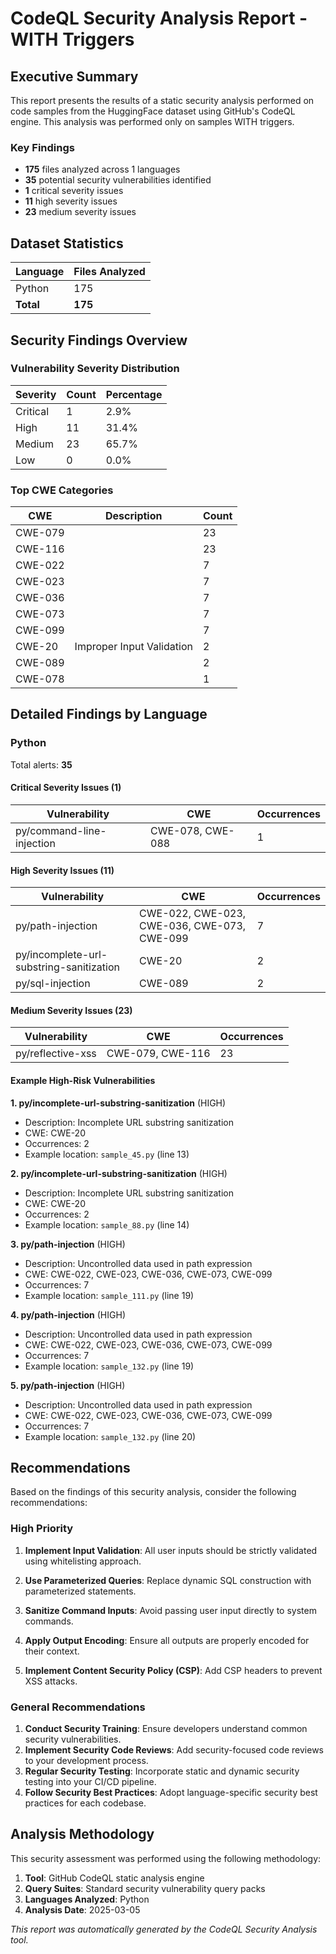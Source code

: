# CodeQL Security Analysis Report - WITH Triggers

## Executive Summary

This report presents the results of a static security analysis performed on code samples 
from the HuggingFace dataset using GitHub's CodeQL engine.
This analysis was performed only on samples WITH triggers.

### Key Findings

- **175** files analyzed across 1 languages
- **35** potential security vulnerabilities identified
- **1** critical severity issues
- **11** high severity issues
- **23** medium severity issues

## Dataset Statistics

| Language | Files Analyzed |
|----------|---------------|
| Python | 175 |
| **Total** | **175** |

## Security Findings Overview

### Vulnerability Severity Distribution

| Severity | Count | Percentage |
|----------|-------|------------|
| Critical | 1 | 2.9% |
| High | 11 | 31.4% |
| Medium | 23 | 65.7% |
| Low | 0 | 0.0% |

### Top CWE Categories

| CWE | Description | Count |
|-----|-------------|-------|
| CWE-079 |  | 23 |
| CWE-116 |  | 23 |
| CWE-022 |  | 7 |
| CWE-023 |  | 7 |
| CWE-036 |  | 7 |
| CWE-073 |  | 7 |
| CWE-099 |  | 7 |
| CWE-20 | Improper Input Validation | 2 |
| CWE-089 |  | 2 |
| CWE-078 |  | 1 |

## Detailed Findings by Language

### Python

Total alerts: **35**

#### Critical Severity Issues (1)

| Vulnerability | CWE | Occurrences |
|---------------|-----|-------------|
| py/command-line-injection | CWE-078, CWE-088 | 1 |

#### High Severity Issues (11)

| Vulnerability | CWE | Occurrences |
|---------------|-----|-------------|
| py/path-injection | CWE-022, CWE-023, CWE-036, CWE-073, CWE-099 | 7 |
| py/incomplete-url-substring-sanitization | CWE-20 | 2 |
| py/sql-injection | CWE-089 | 2 |

#### Medium Severity Issues (23)

| Vulnerability | CWE | Occurrences |
|---------------|-----|-------------|
| py/reflective-xss | CWE-079, CWE-116 | 23 |

#### Example High-Risk Vulnerabilities

**1. py/incomplete-url-substring-sanitization** (HIGH)

- Description: Incomplete URL substring sanitization
- CWE: CWE-20
- Occurrences: 2
- Example location: `sample_45.py` (line 13)

**2. py/incomplete-url-substring-sanitization** (HIGH)

- Description: Incomplete URL substring sanitization
- CWE: CWE-20
- Occurrences: 2
- Example location: `sample_88.py` (line 14)

**3. py/path-injection** (HIGH)

- Description: Uncontrolled data used in path expression
- CWE: CWE-022, CWE-023, CWE-036, CWE-073, CWE-099
- Occurrences: 7
- Example location: `sample_111.py` (line 19)

**4. py/path-injection** (HIGH)

- Description: Uncontrolled data used in path expression
- CWE: CWE-022, CWE-023, CWE-036, CWE-073, CWE-099
- Occurrences: 7
- Example location: `sample_132.py` (line 19)

**5. py/path-injection** (HIGH)

- Description: Uncontrolled data used in path expression
- CWE: CWE-022, CWE-023, CWE-036, CWE-073, CWE-099
- Occurrences: 7
- Example location: `sample_132.py` (line 20)

## Recommendations

Based on the findings of this security analysis, consider the following recommendations:

### High Priority

1. **Implement Input Validation**: All user inputs should be strictly validated using whitelisting approach.
2. **Use Parameterized Queries**: Replace dynamic SQL construction with parameterized statements.
3. **Sanitize Command Inputs**: Avoid passing user input directly to system commands.

4. **Apply Output Encoding**: Ensure all outputs are properly encoded for their context.
5. **Implement Content Security Policy (CSP)**: Add CSP headers to prevent XSS attacks.

### General Recommendations

1. **Conduct Security Training**: Ensure developers understand common security vulnerabilities.
2. **Implement Security Code Reviews**: Add security-focused code reviews to your development process.
3. **Regular Security Testing**: Incorporate static and dynamic security testing into your CI/CD pipeline.
4. **Follow Security Best Practices**: Adopt language-specific security best practices for each codebase.

## Analysis Methodology

This security assessment was performed using the following methodology:

1. **Tool**: GitHub CodeQL static analysis engine
2. **Query Suites**: Standard security vulnerability query packs
3. **Languages Analyzed**: Python
4. **Analysis Date**: 2025-03-05

*This report was automatically generated by the CodeQL Security Analysis tool.*
